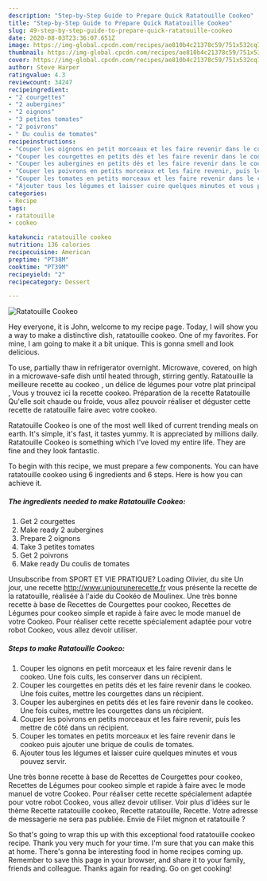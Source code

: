 ```yaml
---
description: "Step-by-Step Guide to Prepare Quick Ratatouille Cookeo"
title: "Step-by-Step Guide to Prepare Quick Ratatouille Cookeo"
slug: 49-step-by-step-guide-to-prepare-quick-ratatouille-cookeo
date: 2020-08-03T23:36:07.651Z
image: https://img-global.cpcdn.com/recipes/ae810b4c21378c59/751x532cq70/ratatouille-cookeo-photo-principale-de-la-recette.jpg
thumbnail: https://img-global.cpcdn.com/recipes/ae810b4c21378c59/751x532cq70/ratatouille-cookeo-photo-principale-de-la-recette.jpg
cover: https://img-global.cpcdn.com/recipes/ae810b4c21378c59/751x532cq70/ratatouille-cookeo-photo-principale-de-la-recette.jpg
author: Steve Harper
ratingvalue: 4.3
reviewcount: 34247
recipeingredient:
- "2 courgettes"
- "2 aubergines"
- "2 oignons"
- "3 petites tomates"
- "2 poivrons"
- " Du coulis de tomates"
recipeinstructions:
- "Couper les oignons en petit morceaux et les faire revenir dans le cookeo. Une fois cuits, les conserver dans un récipient."
- "Couper les courgettes en petits dés et les faire revenir dans le cookeo. Une fois cuites, mettre les courgettes dans un récipient."
- "Couper les aubergines en petits dés et les faire revenir dans le cookeo. Une fois cuites, mettre les courgettes dans un récipient."
- "Couper les poivrons en petits morceaux et les faire revenir, puis les mettre de côté dans un récipient."
- "Couper les tomates en petits morceaux et les faire revenir dans le cookeo puis ajouter une brique de coulis de tomates."
- "Ajouter tous les légumes et laisser cuire quelques minutes et vous pouvez servir."
categories:
- Recipe
tags:
- ratatouille
- cookeo

katakunci: ratatouille cookeo 
nutrition: 136 calories
recipecuisine: American
preptime: "PT38M"
cooktime: "PT39M"
recipeyield: "2"
recipecategory: Dessert

---
```



![Ratatouille Cookeo](https://img-global.cpcdn.com/recipes/ae810b4c21378c59/751x532cq70/ratatouille-cookeo-photo-principale-de-la-recette.jpg)

Hey everyone, it is John, welcome to my recipe page. Today, I will show you a way to make a distinctive dish, ratatouille cookeo. One of my favorites. For mine, I am going to make it a bit unique. This is gonna smell and look delicious.

To use, partially thaw in refrigerator overnight. Microwave, covered, on high in a microwave-safe dish until heated through, stirring gently. Ratatouille la meilleure recette au cookeo , un délice de légumes pour votre plat principal , Vous y trouvez ici la recette cookeo. Préparation de la recette Ratatouille Qu&#39;elle soit chaude ou froide, vous allez pouvoir réaliser et déguster cette recette de ratatouille faire avec votre cookeo.

Ratatouille Cookeo is one of the most well liked of current trending meals on earth. It's simple, it's fast, it tastes yummy. It is appreciated by millions daily. Ratatouille Cookeo is something which I've loved my entire life. They are fine and they look fantastic.


To begin with this recipe, we must prepare a few components. You can have ratatouille cookeo using 6 ingredients and 6 steps. Here is how you can achieve it.

<!--inarticleads1-->

##### The ingredients needed to make Ratatouille Cookeo:

1. Get 2 courgettes
1. Make ready 2 aubergines
1. Prepare 2 oignons
1. Take 3 petites tomates
1. Get 2 poivrons
1. Make ready  Du coulis de tomates


Unsubscribe from SPORT ET VIE PRATIQUE? Loading Olivier, du site Un jour, une recette http://www.unjourunerecette.fr vous présente la recette de la ratatouille, réalisée à l&#39;aide du Cookéo de Moulinex. Une très bonne recette à base de Recettes de Courgettes pour cookeo, Recettes de Légumes pour cookeo simple et rapide à faire avec le mode manuel de votre Cookeo. Pour réaliser cette recette spécialement adaptée pour votre robot Cookeo, vous allez devoir utiliser. 

<!--inarticleads2-->

##### Steps to make Ratatouille Cookeo:

1. Couper les oignons en petit morceaux et les faire revenir dans le cookeo. Une fois cuits, les conserver dans un récipient.
1. Couper les courgettes en petits dés et les faire revenir dans le cookeo. Une fois cuites, mettre les courgettes dans un récipient.
1. Couper les aubergines en petits dés et les faire revenir dans le cookeo. Une fois cuites, mettre les courgettes dans un récipient.
1. Couper les poivrons en petits morceaux et les faire revenir, puis les mettre de côté dans un récipient.
1. Couper les tomates en petits morceaux et les faire revenir dans le cookeo puis ajouter une brique de coulis de tomates.
1. Ajouter tous les légumes et laisser cuire quelques minutes et vous pouvez servir.


Une très bonne recette à base de Recettes de Courgettes pour cookeo, Recettes de Légumes pour cookeo simple et rapide à faire avec le mode manuel de votre Cookeo. Pour réaliser cette recette spécialement adaptée pour votre robot Cookeo, vous allez devoir utiliser. Voir plus d&#39;idées sur le thème Recette ratatouille cookeo, Recette ratatouille, Recette. Votre adresse de messagerie ne sera pas publiée. Envie de Filet mignon et ratatouille ? 

So that's going to wrap this up with this exceptional food ratatouille cookeo recipe. Thank you very much for your time. I'm sure that you can make this at home. There's gonna be interesting food in home recipes coming up. Remember to save this page in your browser, and share it to your family, friends and colleague. Thanks again for reading. Go on get cooking!
